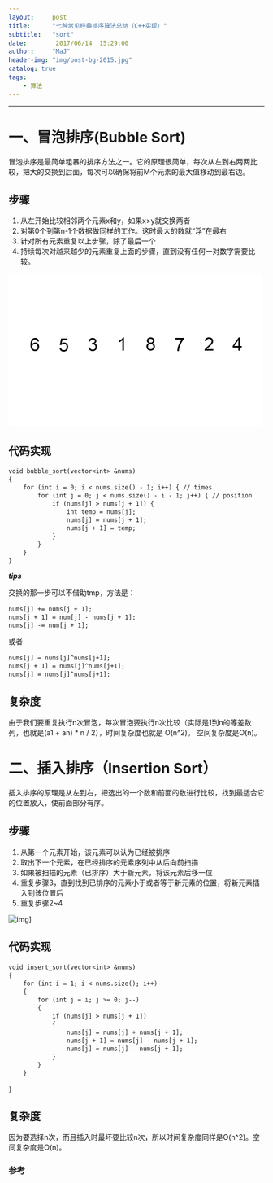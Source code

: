 ```yaml
---
layout:     post
title:      "七种常见经典排序算法总结（C++实现）"
subtitle:   "sort"
date:        2017/06/14  15:29:00 
author:     "MaJ"
header-img: "img/post-bg-2015.jpg"
catalog: true
tags:
    - 算法
---
```

---

# 一、冒泡排序(Bubble Sort) #
冒泡排序是最简单粗暴的排序方法之一。它的原理很简单，每次从左到右两两比较，把大的交换到后面，每次可以确保将前M个元素的最大值移动到最右边。
## 步骤 ##
1. 从左开始比较相邻两个元素x和y，如果x>y就交换两者
2. 对第0个到第n-1个数据做同样的工作。这时最大的数就“浮”在最右
3. 针对所有元素重复以上步骤，除了最后一个
4. 持续每次对越来越少的元素重复上面的步骤，直到没有任何一对数字需要比较。

![img](/img/bubble.gif)

## 代码实现 ##

	void bubble_sort(vector<int> &nums)
	{
		for (int i = 0; i < nums.size() - 1; i++) { // times
			for (int j = 0; j < nums.size() - i - 1; j++) { // position
				if (nums[j] > nums[j + 1]) {
					int temp = nums[j];
					nums[j] = nums[j + 1];
					nums[j + 1] = temp;
				}
			}
		}
	}

***tips***

交换的那一步可以不借助tmp，方法是：

	nums[j] += nums[j + 1];
	nums[j + 1] = num[j] - nums[j + 1];
	nums[j] -= num[j + 1];
或者

    nums[j] = nums[j]^nums[j+1];
	nums[j + 1] = nums[j]^nums[j+1];
	nums[j] = nums[j]^nums[j+1];

## 复杂度 ##
由于我们要重复执行n次冒泡，每次冒泡要执行n次比较（实际是1到n的等差数列，也就是(a1 + an) * n / 2），时间复杂度也就是 O(n^2)。 空间复杂度是O(n)。

# 二、插入排序（Insertion Sort） #

插入排序的原理是从左到右，把选出的一个数和前面的数进行比较，找到最适合它的位置放入，使前面部分有序。

## 步骤 ##
1. 从第一个元素开始，该元素可以认为已经被排序
2. 取出下一个元素，在已经排序的元素序列中从后向前扫描
3. 如果被扫描的元素（已排序）大于新元素，将该元素后移一位
4. 重复步骤3，直到找到已排序的元素小于或者等于新元素的位置，将新元素插入到该位置后
5. 重复步骤2~4


![img](/img/Insertion-sort-example.gif)]

## 代码实现 ##

	void insert_sort(vector<int> &nums)
	{
		for (int i = 1; i < nums.size(); i++)
		{
			for (int j = i; j >= 0; j--)
			{
				if (nums[j] > nums[j + 1])
				{
					nums[j] = nums[j] + nums[j + 1];
					nums[j + 1] = nums[j] - nums[j + 1];
					nums[j] = nums[j] - nums[j + 1];
				}
			}
		}
	
	}

## 复杂度 ##
因为要选择n次，而且插入时最坏要比较n次，所以时间复杂度同样是O(n^2)。空间复杂度是O(n)。

### 参考

